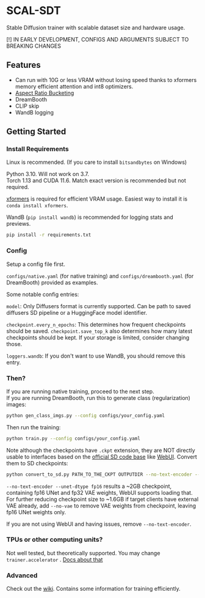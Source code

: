 # SCAL-SDT

Stable Diffusion trainer with scalable dataset size and hardware usage.

[!] IN EARLY DEVELOPMENT, CONFIGS AND ARGUMENTS SUBJECT TO BREAKING CHANGES

## Features

* Can run with 10G or less VRAM without losing speed thanks to xformers memory efficient attention and int8 optimizers.
* [Aspect Ratio Bucketing](https://github.com/NovelAI/novelai-aspect-ratio-bucketing)
* DreamBooth
* CLIP skip
* WandB logging

## Getting Started

### Install Requirements

Linux is recommended. (If you care to install `bitsandbytes` on Windows)

Python 3.10. Will not work on 3.7.  
Torch 1.13 and CUDA 11.6. Match exact version is recommended but not required.

[xformers](https://github.com/facebookresearch/xformers) is required for efficient VRAM usage. Easiest way to install it
is `conda install xformers`.

WandB (`pip install wandb`) is recommended for logging stats and previews.

```sh
pip install -r requirements.txt
```

### Config

Setup a config file first.

`configs/native.yaml` (for native training) and `configs/dreambooth.yaml` (for DreamBooth) provided as examples.

Some notable config entries:

`model`: Only Diffusers format is currently supported. Can be path to saved diffusers SD pipeline or a HuggingFace model
identifier.

`checkpoint.every_n_epochs`: This determines how frequent checkpoints should be saved. `checkpoint.save_top_k` also
determines how many latest checkpoints should be kept. If your storage is limited, consider changing those.

`loggers.wandb`: If you don't want to use WandB, you should remove this entry.

### Then?

If you are running native training, proceed to the next step.  
If you are running DreamBooth, run this to generate class (regularization) images:

```sh
python gen_class_imgs.py --config configs/your_config.yaml
```

Then run the training:

```sh
python train.py --config configs/your_config.yaml
```

Note although the checkpoints have `.ckpt` extension, they are NOT directly usable to interfaces based on
the [official SD code base](https://github.com/CompVis/stable-diffusion)
like [WebUI](https://github.com/AUTOMATIC1111/stable-diffusion-webui). Convert them to SD checkpoints:

```sh
python convert_to_sd.py PATH_TO_THE_CKPT OUTPUTDIR --no-text-encoder --unet-dtype fp16
```

`--no-text-encoder --unet-dtype fp16` results a ~2GB checkpoint, containing fp16 UNet and fp32 VAE weights, WebUI
supports loading that. For further reducing checkpoint size to ~1.6GB if target clients have external VAE already,
add `--no-vae` to remove VAE weights from checkpoint, leaving fp16 UNet weights only.

If you are not using WebUI and having issues, remove `--no-text-encoder`.

### TPUs or other computing units?

Not well tested, but theoretically supported. You may change `trainer.accelerator`
. [Docs about that](https://pytorch-lightning.readthedocs.io/en/stable/common/trainer.html#pytorch_lightning.trainer.Trainer.params.accelerator)

### Advanced

Check out the [wiki](https://github.com/CCRcmcpe/scal-sdt/wiki). Contains some information for training efficiently.
